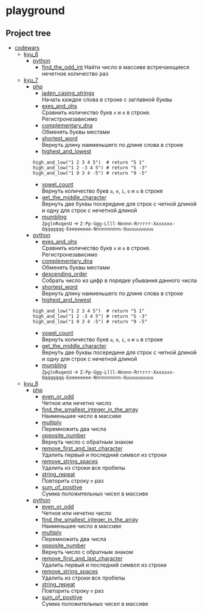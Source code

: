 # playground

## Project tree

* [codewars](./codewars)
    * [kyu_6](./codewars/kyu_6)
        * [python](./codewars/kyu_6/python)
            * [find_the_odd_int](./codewars/kyu_6/python/find_the_odd_int.py)
            Найти число в массиве встречающиеся нечетное количество раз
    * [kyu_7](./codewars/kyu_7)
        * [php](./codewars/kyu_7/php)
            * [jaden_casing_strings](./codewars/kyu_7/php/jaden_casing_strings.php)  
            Начать каждое слова в строке с заглавной буквы
            * [exes_and_ohs](./codewars/kyu_7/php/exes_and_ohs.php)  
            Сравнить количество букв ``x`` и ``o`` в строке. Регистронезависимо
            * [complementary_dna](./codewars/kyu_7/php/complementary_dna.php)  
            Обменять буквы местами
            * [shortest_word](./codewars/kyu_7/php/shortest_word.php)  
            Вернуть длину наименьшего по длине слова в строке
            * [highest_and_lowest](./codewars/kyu_7/php/highest_and_lowest.php)  
            ```
            high_and_low("1 2 3 4 5")  # return "5 1"
            high_and_low("1 2 -3 4 5") # return "5 -3"
            high_and_low("1 9 3 4 -5") # return "9 -5"
            ```
            * [vowel_count](./codewars/kyu_7/php/vowel_count.php)  
            Вернуть количество букв ``a``, ``e``, ``i``, ``o`` и ``u`` в строке
            * [get_the_middle_character](./codewars/kyu_7/php/get_the_middle_character.php)  
            Вернуть две буквы посередине для строк с четной длиной и одну для строк с нечетной длиной
            * [mumbling](./codewars/kyu_7/php/mumbling.php)  
            ``ZpglnRxqenU`` -> ``Z-Pp-Ggg-Llll-Nnnnn-Rrrrrr-Xxxxxxx-Qqqqqqqq-Eeeeeeeee-Nnnnnnnnnn-Uuuuuuuuuuu``
        * [python](./codewars/kyu_7/python)
            * [exes_and_ohs](./codewars/kyu_7/python/exes_and_ohs.py)  
            Сравнить количество букв ``x`` и ``o`` в строке. Регистронезависимо
            * [complementary_dna](./codewars/kyu_7/python/complementary_dna.py)  
            Обменять буквы местами
            * [descending_order](./codewars/kyu_7/python/descending_order.py)  
            Собрать число из цифр в порядке убывания данного числа
            * [shortest_word](./codewars/kyu_7/python/shortest_word.py)  
            Вернуть длину наименьшего по длине слова в строке
            * [highest_and_lowest](./codewars/kyu_7/python/highest_and_lowest.py)  
            ```
            high_and_low("1 2 3 4 5")  # return "5 1"
            high_and_low("1 2 -3 4 5") # return "5 -3"
            high_and_low("1 9 3 4 -5") # return "9 -5"
            ```
            * [vowel_count](./codewars/kyu_7/python/vowel_count.py)  
            Вернуть количество букв ``a``, ``e``, ``i``, ``o`` и ``u`` в строке
            * [get_the_middle_character](./codewars/kyu_7/python/get_the_middle_character.py)  
            Вернуть две буквы посередине для строк с четной длиной и одну для строк с нечетной длиной
            * [mumbling](./codewars/kyu_7/php/mumbling.py)  
            ``ZpglnRxqenU`` -> ``Z-Pp-Ggg-Llll-Nnnnn-Rrrrrr-Xxxxxxx-Qqqqqqqq-Eeeeeeeee-Nnnnnnnnnn-Uuuuuuuuuuu``
    * [kyu_8](./codewars/kyu_8)
        * [php](./codewars/kyu_8/php)
            * [even_or_odd](./codewars/kyu_8/php/even_or_odd.php)  
            Четное или нечетно число
            * [find_the_smallest_integer_in_the_array](./codewars/kyu_8/php/find_the_smallest_integer_in_the_array.php)  
            Наименьшее число в массиве
            * [multiply](./codewars/kyu_8/php/multiply.php)  
            Перемножить два числа
            * [opposite_number](./codewars/kyu_8/php/opposite_number.php)  
            Вернуть число с обратным знаком
            * [remove_first_and_last_character](./codewars/kyu_8/php/remove_first_and_last_character.php)  
            Удалить первый и последний символ из строки
            * [remove_string_spaces](./codewars/kyu_8/php/remove_string_spaces.php)  
            Удалить из строки все пробелы
            * [string_repeat](./codewars/kyu_8/php/string_repeat.php)  
            Повторить строку ``n`` раз
            * [sum_of_positive](./codewars/kyu_8/php/sum_of_positive.py)  
            Сумма положительных чисел в массиве
        * [python](./codewars/kyu_8/python)
            * [even_or_odd](./codewars/kyu_8/python/even_or_odd.py)  
            Четное или нечетно число
            * [find_the_smallest_integer_in_the_array](./codewars/kyu_8/python/find_the_smallest_integer_in_the_array.py)  
            Наименьшее число в массиве
            * [multiply](./codewars/kyu_8/python/multiply.py)  
            Перемножить два числа
            * [opposite_number](./codewars/kyu_8/python/opposite_number.py)  
            Вернуть число с обратным знаком
            * [remove_first_and_last_character](./codewars/kyu_8/python/remove_first_and_last_character.py)  
            Удалить первый и последний символ из строки
            * [remove_string_spaces](./codewars/kyu_8/python/remove_string_spaces.py)  
            Удалить из строки все пробелы
            * [string_repeat](./codewars/kyu_8/python/string_repeat.py)  
            Повторить строку ``n`` раз
            * [sum_of_positive](./codewars/kyu_8/python/sum_of_positive.py)  
            Сумма положительных чисел в массиве
